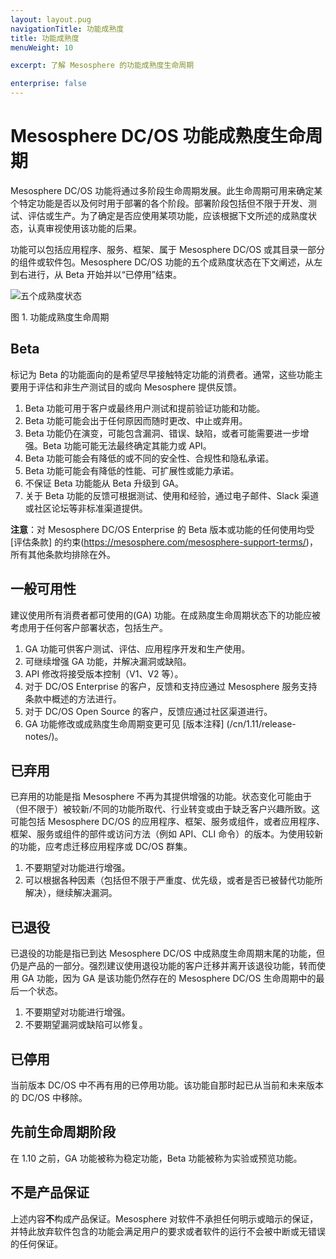 ```yaml
---
layout: layout.pug
navigationTitle: 功能成熟度
title: 功能成熟度
menuWeight: 10

excerpt: 了解 Mesosphere 的功能成熟度生命周期

enterprise: false
---
```



# <a name="lifecycle"></a>Mesosphere DC/OS 功能成熟度生命周期

Mesosphere DC/OS 功能将通过多阶段生命周期发展。此生命周期可用来确定某个特定功能是否以及何时用于部署的各个阶段。部署阶段包括但不限于开发、测试、评估或生产。为了确定是否应使用某项功能，应该根据下文所述的成熟度状态，认真审视使用该功能的后果。

功能可以包括应用程序、服务、框架、属于 Mesosphere DC/OS 或其目录一部分的组件或软件包。Mesosphere DC/OS 功能的五个成熟度状态在下文阐述，从左到右进行，从 Beta 开始并以“已停用”结束。

![五个成熟度状态](/cn/1.11/img/five_maturity_states.png)

图 1. 功能成熟度生命周期

<a name="beta"></a>
## Beta

标记为 Beta 的功能面向的是希望尽早接触特定功能的消费者。通常，这些功能主要用于评估和非生产测试目的或向 Mesosphere 提供反馈。

1. Beta 功能可用于客户或最终用户测试和提前验证功能和功能。
2. Beta 功能可能会出于任何原因而随时更改、中止或弃用。
3. Beta 功能仍在演变，可能包含漏洞、错误、缺陷，或者可能需要进一步增强。Beta 功能可能无法最终确定其能力或 API。
4. Beta 功能可能会有降低的或不同的安全性、合规性和隐私承诺。
5. Beta 功能可能会有降低的性能、可扩展性或能力承诺。
6. 不保证 Beta 功能能从 Beta 升级到 GA。
7. 关于 Beta 功能的反馈可根据测试、使用和经验，通过电子邮件、Slack 渠道或社区论坛等非标准渠道提供。

**注意**：对 Mesosphere DC/OS Enterprise 的 Beta 版本或功能的任何使用均受 [评估条款] 的约束(https://mesosphere.com/mesosphere-support-terms/)，所有其他条款均排除在外。

<a name="general_availability"></a>
## 一般可用性

建议使用所有消费者都可使用的(GA) 功能。在成熟度生命周期状态下的功能应被考虑用于任何客户部署状态，包括生产。

1. GA 功能可供客户测试、评估、应用程序开发和生产使用。
2. 可继续增强 GA 功能，并解决漏洞或缺陷。
3. API 修改将接受版本控制（V1、V2 等）。
4. 对于 DC/OS Enterprise 的客户，反馈和支持应通过 Mesosphere 服务支持条款中概述的方法进行。
5. 对于 DC/OS Open Source 的客户，反馈应通过社区渠道进行。
6. GA 功能修改或成熟度生命周期变更可见 [版本注释] (/cn/1.11/release-notes/)。

<a name="deprecated"></a>
## 已弃用

已弃用的功能是指 Mesosphere 不再为其提供增强的功能。状态变化可能由于（但不限于）被较新/不同的功能所取代、行业转变或由于缺乏客户兴趣所致。这可能包括 Mesosphere DC/OS 的应用程序、框架、服务或组件，或者应用程序、框架、服务或组件的部件或访问方法（例如 API、CLI 命令）的版本。为使用较新的功能，应考虑迁移应用程序或 DC/OS 群集。

1. 不要期望对功能进行增强。
2. 可以根据各种因素（包括但不限于严重度、优先级，或者是否已被替代功能所解决），继续解决漏洞。

<a name="retired"></a>
## 已退役

已退役的功能是指已到达 Mesosphere DC/OS 中成熟度生命周期末尾的功能，但仍是产品的一部分。强烈建议使用退役功能的客户迁移并离开该退役功能，转而使用 GA 功能，因为 GA 是该功能仍然存在的 Mesosphere DC/OS 生命周期中的最后一个状态。

1. 不要期望对功能进行增强。
2. 不要期望漏洞或缺陷可以修复。

<a name="decommissioned"></a>
## 已停用

当前版本 DC/OS 中不再有用的已停用功能。该功能自那时起已从当前和未来版本的 DC/OS 中移除。

<a name="prior-lifecycle-stages"></a>
## 先前生命周期阶段

在 1.10 之前，GA 功能被称为稳定功能，Beta 功能被称为实验或预览功能。

<a name="not_a_warranty"></a>
## 不是产品保证

上述内容**不**构成产品保证。Mesosphere 对软件不承担任何明示或暗示的保证，并特此放弃软件包含的功能会满足用户的要求或者软件的运行不会被中断或无错误的任何保证。
